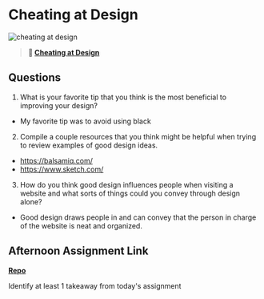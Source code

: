 # Cheating at Design

![cheating at design](https://bcw.blob.core.windows.net/public/img/courses/5247609446691139)

> **📖 [Cheating at Design](https://codeworksacademy.com/fs-student-guide/resources/wk1/04-Cheating-at-Design)**

## Questions

1. What is your favorite tip that you think is the most beneficial to improving your design?
- My favorite tip was to avoid using black

2. Compile a couple resources that you think might be helpful when trying to review examples of good design ideas.
- https://balsamiq.com/
- https://www.sketch.com/

3. How do you think good design influences people when visiting a website and what sorts of things could you convey through design alone?
- Good design draws people in and can convey that the person in charge of the website is neat and organized.

## Afternoon Assignment Link

**[Repo](https://github.com/Lumine3449/<ASSIGNMENT_REPO>)**

Identify at least 1 takeaway from today's assignment
